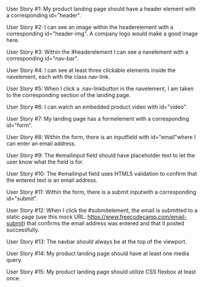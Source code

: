 User Story #1: My product landing page should have a header element with a corresponding id="header".

User Story #2: I can see an image within the headerelement with a corresponding id="header-img". A company logo would make a good image here.

User Story #3: Within the #headerelement I can see a navelement with a corresponding id="nav-bar".

User Story #4: I can see at least three clickable elements inside the navelement, each with the class nav-link.

User Story #5: When I click a .nav-linkbutton in the navelement, I am taken to the corresponding section of the landing page.

User Story #6: I can watch an embedded product video with id="video".

User Story #7: My landing page has a formelement with a corresponding id="form".

User Story #8: Within the form, there is an inputfield with id="email"where I can enter an email address.

User Story #9: The #emailinput field should have placeholder text to let the user know what the field is for.

User Story #10: The #emailinput field uses HTML5 validation to confirm that the entered text is an email address.

User Story #11: Within the form, there is a submit inputwith a corresponding id="submit".

User Story #12: When I click the #submitelement, the email is submitted to a static page (use this mock URL: https://www.freecodecamp.com/email-submit) that confirms the email address was entered and that it posted successfully.

User Story #13: The navbar should always be at the top of the viewport.

User Story #14: My product landing page should have at least one media query.

User Story #15: My product landing page should utilize CSS flexbox at least once.